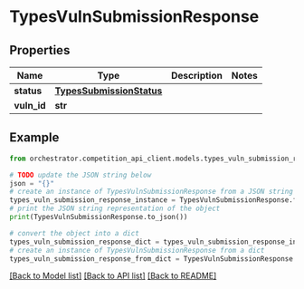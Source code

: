 # TypesVulnSubmissionResponse


## Properties

Name | Type | Description | Notes
------------ | ------------- | ------------- | -------------
**status** | [**TypesSubmissionStatus**](TypesSubmissionStatus.md) |  | 
**vuln_id** | **str** |  | 

## Example

```python
from orchestrator.competition_api_client.models.types_vuln_submission_response import TypesVulnSubmissionResponse

# TODO update the JSON string below
json = "{}"
# create an instance of TypesVulnSubmissionResponse from a JSON string
types_vuln_submission_response_instance = TypesVulnSubmissionResponse.from_json(json)
# print the JSON string representation of the object
print(TypesVulnSubmissionResponse.to_json())

# convert the object into a dict
types_vuln_submission_response_dict = types_vuln_submission_response_instance.to_dict()
# create an instance of TypesVulnSubmissionResponse from a dict
types_vuln_submission_response_from_dict = TypesVulnSubmissionResponse.from_dict(types_vuln_submission_response_dict)
```
[[Back to Model list]](../README.md#documentation-for-models) [[Back to API list]](../README.md#documentation-for-api-endpoints) [[Back to README]](../README.md)


